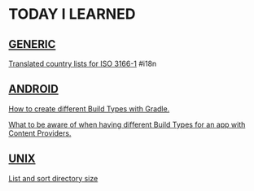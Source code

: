 # TODAY I LEARNED

## [GENERIC](generic/)

[Translated country lists for ISO 3166-1](generic/translated_country_lists_iso3166-1.md) \#i18n

## [ANDROID](android/)

[How to create different Build Types with Gradle.](android/Gradle_Different_Builds.md)

[What to be aware of when having different Build Types for an app with Content Providers.](android/different_builds_when_having_content_providers.md)

## [UNIX](unix/)

[List and sort directory size](unix/list_and_sort_dir_size.md)

